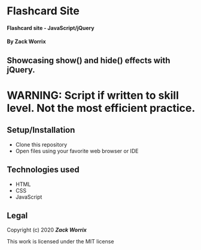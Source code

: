# Flashcard Site

#### Flashcard site - JavaScript/jQuery

#### By Zack Worrix

## Showcasing show() and hide() effects with jQuery.

# WARNING: Script if written to skill level. Not the most efficient practice. 

## Setup/Installation

* Clone this repository
* Open files using your favorite web browser or IDE

## Technologies used

* HTML
* CSS
* JavaScript

## Legal

Copyright (c) 2020 **_Zack Worrix_**

This work is licensed under the MIT license